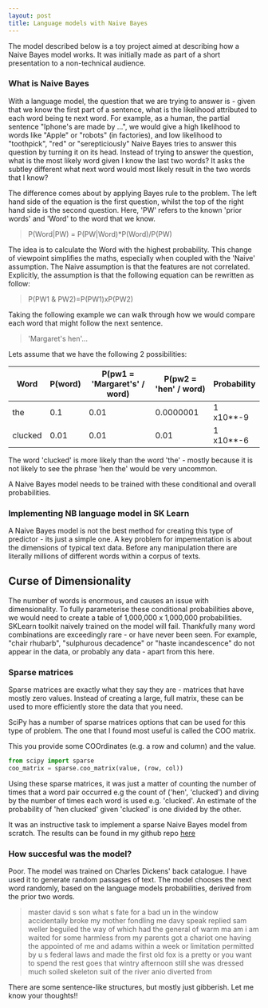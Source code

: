 ```yaml
---
layout: post
title: Language models with Naive Bayes
---
```


The model described below is a toy project aimed at describing how a Naive Bayes model works. It was initially made as part of a short presentation to a non-technical audience.

### What is Naive Bayes

With a language model, the question that we are trying to answer is - given that we know the first part of a sentence, what is the likelihood attributed to each word being te next word. For example, as a human, the partial sentence "Iphone's are made by ...", we would give a high likelihood to words like "Apple" or "robots" (in factories), and low likelihood to "toothpick", "red" or "serepticiously"
Naive Bayes tries to answer this question by turning it on its head. Instead of trying to answer the question, what is the most likely word given I know the last two words? It asks the subtley different what next word would most likely result in the two words that I know?

The difference comes about by applying Bayes rule to the problem. The left hand side of the equation is the first question,
whilst the top of the right hand side is the second question. Here, 'PW' refers to the known 'prior words' and 'Word' to
the word that we know.
> P(Word|PW) = P(PW|Word)*P(Word)/P(PW)

The idea is to calculate the Word with the highest probability. This change of viewpoint simplifies the maths, especially when coupled with the 'Naive' assumption. The 
Naive assumption is that the features are not correlated. Explicitly, the assumption is that the following
equation can be rewritten as follow:
> P(PW1 & PW2)=P(PW1)xP(PW2)

Taking the following example we can walk through how we would compare each word that might follow the next sentence. 
> 'Margaret's hen'... 

Lets assume that we have the following 2 possibilities:

| Word | P(word) | P(pw1 = 'Margaret's' / word)   | P(pw2 = 'hen' / word)   | Probability   |
|------|---------|--------------------------------|-------------------------|---------------|
| the  | 0.1     | 0.01                           | 0.0000001               |  1 x10**-9    |
|clucked| 0.01   |  0.01                          | 0.01                    |  1 x10**-6    |

The word 'clucked' is more likely than the word 'the' - mostly because it is not likely to see the phrase 'hen the'
would be very uncommon.

A Naive Bayes model needs to be trained with these conditional and overall probabilities.

### Implementing NB language model in SK Learn
A Naive Bayes model is not the best method for creating this type of predictor - its just a simple one. A key problem for impementation is about the dimensions of typical text data. Before any manipulation there are literally millions of different words within a corpus of texts.
## Curse of Dimensionality
The number of words is enormous, and causes an issue with dimensionality. To fully parameterise these conditional probabilities above, we would need to create a table of 1,000,000 x 1,000,000 probabilities.
SKLearn toolkit naively trained on the model will fail. Thankfully many word combinations are exceedingly rare - or have never been seen. For example, "chair rhubarb", "sulphurous decadence" or "haste incandescence" do not appear in the data, or probably any data - apart from this here. 

### Sparse matrices

Sparse matrices are exactly what they say they are - matrices that have mostly zero values. Instead of creating a large, full matrix,
these can be used to more efficiently store the data that you need. 

SciPy has a number of sparse matrices options that can be used for this type of problem.  The one that I found most useful is called the COO matrix. 

This you provide some COOrdinates (e.g. a row and column) and the value. 
``` python
from scipy import sparse
coo_matrix = sparse.coo_matrix(value, (row, col))
```

Using these sparse matrices, it was just a matter of counting the number of times that a word pair occurred e.g the count of ('hen', 'clucked') and diving by the number of times each word is used e.g. 'clucked'. 
An estimate of the probability of 'hen clucked' given 'clucked' is one divided by the other.

It was an instructive task to implement a sparse Naive Bayes model from scratch. The results can be found in my github repo
 [here](https://github.com/JRThurman01/WhatTheDickens)

### How succesful was the model?

Poor. The model was trained on Charles Dickens' back catalogue. I have used it to generate random passages of text. The model chooses the
next word randomly, based on the language models probabilities, derived from the prior two words. 
> master david s son what s fate for a bad un in the window accidentally broke my mother fondling me davy speak replied sam weller beguiled the way of which had the general of warm ma am i am waited for some harmless from my parents got a chariot one having the appointed of me and adams within a week or limitation permitted by u s federal laws and made the first old fox is a pretty or you want to spend the rest goes that wintry afternoon still she was dressed much soiled skeleton suit of the river anio diverted from

There are some sentence-like structures, but mostly just gibberish. Let me know your thoughts!!